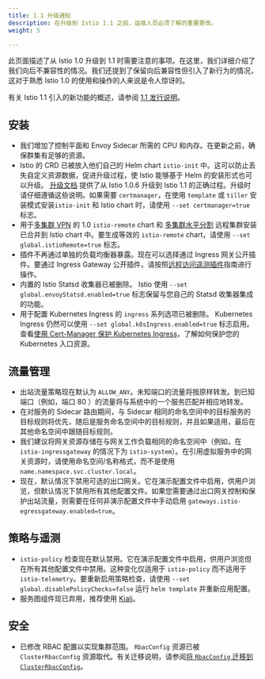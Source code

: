 ```yaml
---
title: 1.1 升级通知
description: 在升级到 Istio 1.1 之前，运维人员必须了解的重要更改。
weight: 5

---
```


此页面描述了从 Istio 1.0 升级到 1.1 时需要注意的事项。在这里，我们详细介绍了我们向后不兼容性的情况。我们还提到了保留向后兼容性但引入了新行为的情况，这对于熟悉 Istio 1.0 的使用和操作的人来说是令人惊讶的。

有关 Istio 1.1 引入的新功能的概述，请参阅 [1.1 发行说明](/zh/about/notes/1.1/)。

## 安装

- 我们增加了控制平面和 Envoy Sidecar 所需的 CPU 和内存。在更新之前，确保群集有足够的资源。
- Istio 的 CRD 已被放入他们自己的 Helm chart `istio-init` 中。这可以防止丢失自定义资源数据，促进升级过程，使 Istio 能够基于 Helm 的安装形式也可以升级。 [升级文档](/docs/setup/kubernetes/upgrade/steps/) 提供了从 Istio 1.0.6 升级到 Istio 1.1 的正确过程。升级时请仔细遵循这些说明。如果需要 `certmanager`，在使用 `template` 或 `tiller` 安装模式安装`istio-init` 和 Istio chart 时，请使用 `--set certmanager=true` 标志。
- 用于[多集群 VPN](/zh/docs/setup/kubernetes/install/multicluster/vpn/) 的 1.0 `istio-remote` chart 和 [多集群水平分割](/zh/docs/examples/multicluster/split-horizon-eds/) 远程集群安装已合并到 Istio chart 中。要生成等效的 `istio-remote` chart，请使用 `--set global.istioRemote=true` 标志。
- 插件不再通过单独的负载均衡器暴露。现在可以选择通过 Ingress 网关公开插件。要通过 Ingress Gateway 公开插件，请按照[远程访问遥测插件](/zh/docs/tasks/telemetry/gateways/)指南进行操作。
- 内置的 Istio Statsd 收集器已被删除。 Istio 使用 `--set global.envoyStatsd.enabled=true` 标志保留与您自己的 Statsd 收集器集成的功能。
- 用于配置 Kubernetes Ingress 的 `ingress` 系列选项已被删除。 Kubernetes Ingress 仍然可以使用 `--set global.k8sIngress.enabled=true` 标志启用。查看[使用 Cert-Manager 保护 Kubernetes Ingress](/zh/docs/examples/advanced-gateways/ingress-certmgr/)，了解如何保护您的 Kubernetes 入口资源。

## 流量管理

- 出站流量策略现在默认为 `ALLOW_ANY`。未知端口的流量将按原样转发。到已知端口（例如，端口 80 ）的流量将与系统中的一个服务匹配并相应地转发。
- 在对服务的 Sidecar 路由期间，与 Sidecar 相同的命名空间中的目标服务的目标规则将优先，随后是服务命名空间中的目标规则，并且如果适用，最后在其他命名空间中跟随目标规则。
- 我们建议将网关资源存储在与网关工作负载相同的命名空间中（例如，在 `istio-ingressgateway` 的情况下为 `istio-system`）。在引用虚拟服务中的网关资源时，请使用命名空间/名称格式，而不是使用 `name.namespace.svc.cluster.local`。
- 现在，默认情况下禁用可选的出口网关。它在演示配置文件中启用，供用户浏览，但默认情况下禁用所有其他配置文件。如果您需要通过出口网关控制和保护出站流量，则需要在任何非演示配置文件中手动启用 `gateways.istio-egressgateway.enabled=true`。

## 策略与遥测

- `istio-policy` 检查现在默认禁用。它在演示配置文件中启用，供用户浏览但在所有其他配置文件中禁用。这种变化仅适用于 `istio-policy` 而不适用于 `istio-telemetry`。要重新启用策略检查，请使用 `--set global.disablePolicyChecks=false` 运行 `helm template` 并重新应用配置。
- 服务图组件现已弃用，推荐使用 [Kiali](https://www.kiali.io/)。

## 安全

- 已修改 RBAC 配置以实现集群范围。 `RbacConfig` 资源已被 `ClusterRbacConfig` 资源取代。有关迁移说明，请参阅[将 `RbacConfig` 迁移到 `ClusterRbacConfig`](/docs/setup/kubernetes/upgrade/steps/#migrating-from-rbacconfig-to-clusterrbacconfig)。
